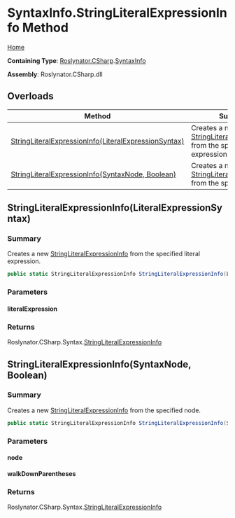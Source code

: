 <a name="_top"></a>

# SyntaxInfo\.StringLiteralExpressionInfo Method

[Home](../../../../README.md#_top)

**Containing Type**: [Roslynator.CSharp](../../README.md#_top)\.[SyntaxInfo](../README.md#_top)

**Assembly**: Roslynator\.CSharp\.dll

## Overloads

| Method | Summary |
| ------ | ------- |
| [StringLiteralExpressionInfo(LiteralExpressionSyntax)](#Roslynator_CSharp_SyntaxInfo_StringLiteralExpressionInfo_Microsoft_CodeAnalysis_CSharp_Syntax_LiteralExpressionSyntax_) | Creates a new [StringLiteralExpressionInfo](../../Syntax/StringLiteralExpressionInfo/README.md#_top) from the specified literal expression\. |
| [StringLiteralExpressionInfo(SyntaxNode, Boolean)](#Roslynator_CSharp_SyntaxInfo_StringLiteralExpressionInfo_Microsoft_CodeAnalysis_SyntaxNode_System_Boolean_) | Creates a new [StringLiteralExpressionInfo](../../Syntax/StringLiteralExpressionInfo/README.md#_top) from the specified node\. |

## StringLiteralExpressionInfo\(LiteralExpressionSyntax\) <a name="Roslynator_CSharp_SyntaxInfo_StringLiteralExpressionInfo_Microsoft_CodeAnalysis_CSharp_Syntax_LiteralExpressionSyntax_"></a>

### Summary

Creates a new [StringLiteralExpressionInfo](../../Syntax/StringLiteralExpressionInfo/README.md#_top) from the specified literal expression\.

```csharp
public static StringLiteralExpressionInfo StringLiteralExpressionInfo(LiteralExpressionSyntax literalExpression)
```

### Parameters

#### literalExpression

### Returns

Roslynator\.CSharp\.Syntax\.[StringLiteralExpressionInfo](../../Syntax/StringLiteralExpressionInfo/README.md#_top)

## StringLiteralExpressionInfo\(SyntaxNode, Boolean\) <a name="Roslynator_CSharp_SyntaxInfo_StringLiteralExpressionInfo_Microsoft_CodeAnalysis_SyntaxNode_System_Boolean_"></a>

### Summary

Creates a new [StringLiteralExpressionInfo](../../Syntax/StringLiteralExpressionInfo/README.md#_top) from the specified node\.

```csharp
public static StringLiteralExpressionInfo StringLiteralExpressionInfo(SyntaxNode node, bool walkDownParentheses = true)
```

### Parameters

#### node

#### walkDownParentheses

### Returns

Roslynator\.CSharp\.Syntax\.[StringLiteralExpressionInfo](../../Syntax/StringLiteralExpressionInfo/README.md#_top)

